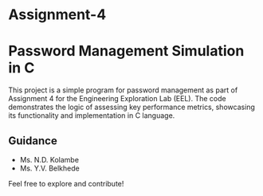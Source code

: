 # Assignment-4
# Password Management Simulation in C

This project is a simple program for password management as part of Assignment 4 for the Engineering Exploration Lab (EEL). The code demonstrates the logic of assessing key performance metrics, showcasing its functionality and implementation in C language.


## Guidance
- Ms. N.D. Kolambe
- Ms. Y.V. Belkhede

Feel free to explore and contribute!
